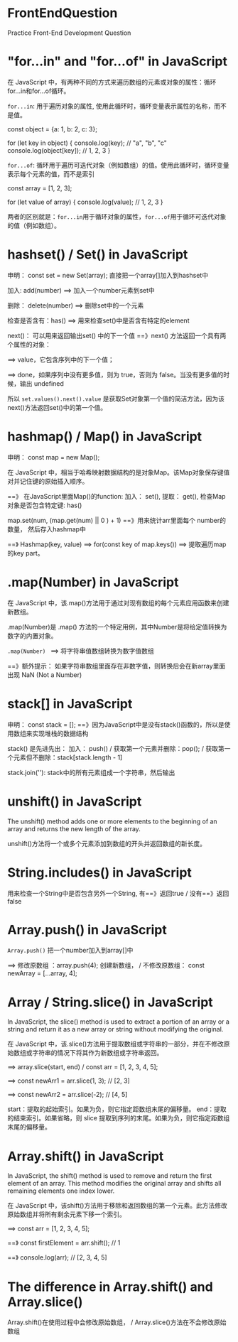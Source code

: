 # FrontEndQuestion
Practice Front-End Development Question

# "for...in" and "for...of" in JavaScript
在 JavaScript 中，有两种不同的方式来遍历数组的元素或对象的属性：循环for...in和for...of循环。

`for...in`: 用于遍历对象的属性, 使用此循环时，循环变量表示属性的名称，而不是值。

const object = {a: 1, b: 2, c: 3};

for (let key in object) {
  console.log(key); // "a", "b", "c"
  console.log(object[key]); // 1, 2, 3
}

`for...of`: 循环用于遍历可迭代对象（例如数组）的值。使用此循环时，循环变量表示每个元素的值，而不是索引

const array = [1, 2, 3];

for (let value of array) {
  console.log(value); // 1, 2, 3
}

两者的区别就是：`for...in`用于循环对象的属性，`for...of`用于循环可迭代对象的值（例如数组）。

# hashset() / Set() in JavaScript
申明： const set = new Set(array); 直接把一个array[]加入到hashset中

加入: add(number) ==> 加入一个number元素到set中

删除： delete(number) ==> 删除set中的一个元素

检查是否含有：has() ==> 用来检查set()中是否含有特定的element

next()： 可以用来返回输出set() 中的下一个值 ==》next() 方法返回一个具有两个属性的对象：

==> value，它包含序列中的下一个值；

==> done，如果序列中没有更多值，则为 true，否则为 false。当没有更多值的时候，输出 undefined

所以 `set.values().next().value` 是获取Set对象第一个值的简洁方法，因为该next()方法返回set()中的第一个值。

# hashmap() / Map() in JavaScript
申明： const map = new Map();

在 JavaScript 中，相当于哈希映射数据结构的是对象Map。该Map对象保存键值对并记住键的原始插入顺序。

==》 在JavaScript里面Map()的function: 加入： set(),  提取： get(), 检查Map对象是否包含特定键: has()

map.set(num, (map.get(num) || 0 ) + 1) ==》用来统计arr里面每个 number的数量， 然后存入hashmap中

==》 Hashmap(key, value)  ==> for(const key of map.keys()) ==> 提取遍历map的key part。

# .map(Number) in JavaScript

在 JavaScript 中，该.map()方法用于通过对现有数组的每个元素应用函数来创建新数组。

.map(Number)是 .map() 方法的一个特定用例，其中Number是将给定值转换为数字的内置对象。

`.map(Number) `  ==> 将字符串值数组转换为数字值数组

==》额外提示： 如果字符串数组里面存在非数字值，则转换后会在新array里面出现 NaN (Not a Number)

# stack[] in JavaScript
申明： const stack = []; ==》因为JavaScript中是没有stack()函数的，所以是使用数组来实现堆栈的数据结构

stack() 是先进先出： 加入： push()   /   获取第一个元素并删除：pop();  / 获取第一个元素但不删除：stack[stack.length - 1] 

stack.join(''): stack中的所有元素组成一个字符串，然后输出

# unshift() in JavaScript
The unshift() method adds one or more elements to the beginning of an array and returns the new length of the array.

unshift()方法将一个或多个元素添加到数组的开头并返回数组的新长度。

# String.includes() in JavaScript

用来检查一个String中是否包含另外一个String, 有==》返回true / 没有==》返回false

# Array.push() in JavaScript

`Array.push()` 把一个number加入到array[]中

==> 修改原数组 ：array.push(4); 创建新数组， /  不修改原数组： const newArray = [...array, 4];

# Array / String.slice() in JavaScript

In JavaScript, the slice() method is used to extract a portion of an array or a string and return it as a new array 
or string without modifying the original.

在 JavaScript 中，该.slice()方法用于提取数组或字符串的一部分，并在不修改原始数组或字符串的情况下将其作为新数组或字符串返回。

==> array.slice(start, end) / const arr = [1, 2, 3, 4, 5]; 

==> const newArr1 = arr.slice(1, 3); // [2, 3] 

==> const newArr2 = arr.slice(-2); // [4, 5]

start：提取的起始索引。如果为负，则它指定距数组末尾的偏移量。
end：提取的结束索引。如果省略，则 slice 提取到序列的末尾。如果为负，则它指定距数组末尾的偏移量。

# Array.shift() in JavaScript
In JavaScript, the shift() method is used to remove and return the first element of an array. 
This method modifies the original array and shifts all remaining elements one index lower.

在 JavaScript 中，该shift()方法用于移除和返回数组的第一个元素。此方法修改原始数组并将所有剩余元素下移一个索引。

==> const arr = [1, 2, 3, 4, 5]; 

==》 const firstElement = arr.shift(); // 1

==》 console.log(arr); // [2, 3, 4, 5]

# The difference in Array.shift() and Array.slice()
Array.shift()在使用过程中会修改原始数组， / Array.slice()方法在不会修改原始数组
